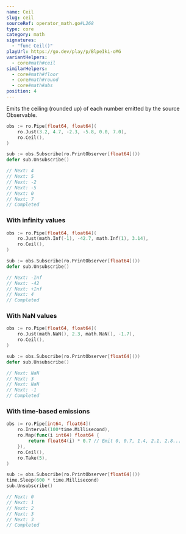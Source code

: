 ```yaml
---
name: Ceil
slug: ceil
sourceRef: operator_math.go#L268
type: core
category: math
signatures:
  - "func Ceil()"
playUrl: https://go.dev/play/p/BlpeIki-oMG
variantHelpers:
  - core#math#ceil
similarHelpers:
  - core#math#floor
  - core#math#round
  - core#math#abs
position: 4
---
```


Emits the ceiling (rounded up) of each number emitted by the source Observable.

```go
obs := ro.Pipe[float64, float64](
    ro.Just(3.2, 4.7, -2.3, -5.8, 0.0, 7.0),
    ro.Ceil(),
)

sub := obs.Subscribe(ro.PrintObserver[float64]())
defer sub.Unsubscribe()

// Next: 4
// Next: 5
// Next: -2
// Next: -5
// Next: 0
// Next: 7
// Completed
```

### With infinity values

```go
obs := ro.Pipe[float64, float64](
    ro.Just(math.Inf(-1), -42.7, math.Inf(1), 3.14),
    ro.Ceil(),
)

sub := obs.Subscribe(ro.PrintObserver[float64]())
defer sub.Unsubscribe()

// Next: -Inf
// Next: -42
// Next: +Inf
// Next: 4
// Completed
```

### With NaN values

```go
obs := ro.Pipe[float64, float64](
    ro.Just(math.NaN(), 2.3, math.NaN(), -1.7),
    ro.Ceil(),
)

sub := obs.Subscribe(ro.PrintObserver[float64]())
defer sub.Unsubscribe()

// Next: NaN
// Next: 3
// Next: NaN
// Next: -1
// Completed
```

### With time-based emissions

```go
obs := ro.Pipe[int64, float64](
    ro.Interval(100*time.Millisecond),
    ro.Map(func(i int64) float64 {
        return float64(i) * 0.7 // Emit 0, 0.7, 1.4, 2.1, 2.8...
    }),
    ro.Ceil(),
    ro.Take(5),
)

sub := obs.Subscribe(ro.PrintObserver[float64]())
time.Sleep(600 * time.Millisecond)
sub.Unsubscribe()

// Next: 0
// Next: 1
// Next: 2
// Next: 3
// Next: 3
// Completed
```